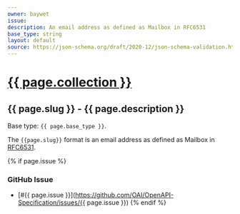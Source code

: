 ```yaml
---
owner: baywet
issue:
description: An email address as defined as Mailbox in RFC6531
base_type: string
layout: default
source: https://json-schema.org/draft/2020-12/json-schema-validation.html#name-email-addresses
---
```


# <a href="..">{{ page.collection }}</a>

## {{ page.slug }} - {{ page.description }}

Base type: `{{ page.base_type }}`.

The `{{page.slug}}` format is an email address as defined as Mailbox in [RFC6531](https://www.rfc-editor.org/rfc/rfc6531).

{% if page.issue %}
### GitHub Issue

* [#{{ page.issue }}](https://github.com/OAI/OpenAPI-Specification/issues/{{ page.issue }})
{% endif %}